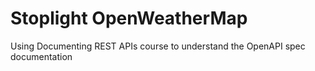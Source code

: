 # Stoplight OpenWeatherMap
Using Documenting REST APIs course to understand the OpenAPI spec documentation
